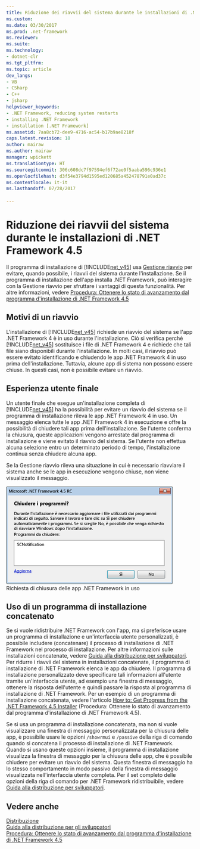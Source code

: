 ```yaml
---
title: Riduzione dei riavvii del sistema durante le installazioni di .NET Framework 4.5
ms.custom: 
ms.date: 03/30/2017
ms.prod: .net-framework
ms.reviewer: 
ms.suite: 
ms.technology:
- dotnet-clr
ms.tgt_pltfrm: 
ms.topic: article
dev_langs:
- VB
- CSharp
- C++
- jsharp
helpviewer_keywords:
- .NET Framework, reducing system restarts
- installing .NET Framework
- installation [.NET Framework]
ms.assetid: 7aa8cb72-dee9-4716-ac54-b17b9ae8218f
caps.latest.revision: 18
author: mairaw
ms.author: mairaw
manager: wpickett
ms.translationtype: HT
ms.sourcegitcommit: 306c608dc7f97594ef6f72ae0f5aaba596c936e1
ms.openlocfilehash: d3f54e3794d1595ed120685a452478791e0ad37c
ms.contentlocale: it-it
ms.lasthandoff: 07/28/2017

---
```

# <a name="reducing-system-restarts-during-net-framework-45-installations"></a>Riduzione dei riavvii del sistema durante le installazioni di .NET Framework 4.5
Il programma di installazione di [!INCLUDE[net_v45](../../../includes/net-v45-md.md)] usa [Gestione riavvio](http://go.microsoft.com/fwlink/?LinkId=231425) per evitare, quando possibile, i riavvii del sistema durante l'installazione. Se il programma di installazione dell'app installa .NET Framework, può interagire con la Gestione riavvio per sfruttare i vantaggi di questa funzionalità. Per altre informazioni, vedere [Procedura: Ottenere lo stato di avanzamento dal programma d'installazione di .NET Framework 4.5](../../../docs/framework/deployment/how-to-get-progress-from-the-dotnet-installer.md)  
  
## <a name="reasons-for-a-restart"></a>Motivi di un riavvio  
 L'installazione di [!INCLUDE[net_v45](../../../includes/net-v45-md.md)] richiede un riavvio del sistema se l'app .NET Framework 4 è in uso durante l'installazione. Ciò si verifica perché [!INCLUDE[net_v45](../../../includes/net-v45-md.md)] sostituisce i file di .NET Framework 4 e richiede che tali file siano disponibili durante l'installazione. In molti casi, il riavvio può essere evitato identificando e chiudendo le app .NET Framework 4 in uso prima dell'installazione. Tuttavia, alcune app di sistema non possono essere chiuse. In questi casi, non è possibile evitare un riavvio.  
  
## <a name="end-user-experience"></a>Esperienza utente finale  
 Un utente finale che esegue un'installazione completa di [!INCLUDE[net_v45](../../../includes/net-v45-md.md)] ha la possibilità per evitare un riavvio del sistema se il programma di installazione rileva le app .NET Framework 4 in uso. Un messaggio elenca tutte le app .NET Framework 4 in esecuzione e offre la possibilità di chiudere tali app prima dell'installazione. Se l'utente conferma la chiusura, queste applicazioni vengono arrestate dal programma di installazione e viene evitato il riavvio del sistema. Se l'utente non effettua alcuna selezione entro un determinato periodo di tempo, l'installazione continua senza chiudere alcuna app.  
  
 Se la Gestione riavvio rileva una situazione in cui è necessario riavviare il sistema anche se le app in esecuzione vengono chiuse, non viene visualizzato il messaggio.  
  
 ![Chiudere una finestra di dialogo applicazione](../../../docs/framework/deployment/media/closeapplicationdialog.png "CloseApplicationDialog")  
Richiesta di chiusura delle app .NET Framework in uso  
  
## <a name="using-a-chained-installer"></a>Uso di un programma di installazione concatenato  
 Se si vuole ridistribuire .NET Framework con l'app, ma si preferisce usare un programma di installazione e un'interfaccia utente personalizzati, è possibile includere (concatenare) il processo di installazione di .NET Framework nel processo di installazione. Per altre informazioni sulle installazioni concatenate, vedere [Guida alla distribuzione per sviluppatori](../../../docs/framework/deployment/deployment-guide-for-developers.md). Per ridurre i riavvii del sistema in installazioni concatenate, il programma di installazione di .NET Framework elenca le app da chiudere. Il programma di installazione personalizzato deve specificare tali informazioni all'utente tramite un'interfaccia utente, ad esempio una finestra di messaggio, ottenere la risposta dell'utente e quindi passare la risposta al programma di installazione di .NET Framework. Per un esempio di un programma di installazione concatenata, vedere l'articolo [How to: Get Progress from the .NET Framework 4.5 Installer](../../../docs/framework/deployment/how-to-get-progress-from-the-dotnet-installer.md) (Procedura: Ottenere lo stato di avanzamento dal programma d'installazione di .NET Framework 4.5).  
  
 Se si usa un programma di installazione concatenata, ma non si vuole visualizzare una finestra di messaggio personalizzata per la chiusura delle app, è possibile usare le opzioni `/showrmui` e `/passive` della riga di comando quando si concatena il processo di installazione di .NET Framework. Quando si usano queste opzioni insieme, il programma di installazione visualizza la finestra di messaggio per la chiusura delle app, che è possibile chiudere per evitare un riavvio del sistema. Questa finestra di messaggio ha lo stesso comportamento in modo passivo della finestra di messaggio visualizzata nell'interfaccia utente completa. Per il set completo delle opzioni della riga di comando per .NET Framework ridistribuibile, vedere [Guida alla distribuzione per sviluppatori](../../../docs/framework/deployment/deployment-guide-for-developers.md).  
  
## <a name="see-also"></a>Vedere anche  
 [Distribuzione](../../../docs/framework/deployment/index.md)   
 [Guida alla distribuzione per gli sviluppatori](../../../docs/framework/deployment/deployment-guide-for-developers.md)   
 [Procedura: Ottenere lo stato di avanzamento dal programma d'installazione di .NET Framework 4.5](../../../docs/framework/deployment/how-to-get-progress-from-the-dotnet-installer.md)

